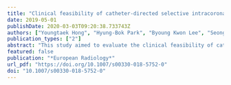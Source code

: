 ```yaml
---
title: "Clinical feasibility of catheter-directed selective intracoronary computed tomography angiography using an extremely low dose of iodine in patients with coronary artery disease"
date: 2019-05-01
publishDate: 2020-03-03T09:20:38.733743Z
authors: ["Youngtaek Hong", "Hyung-Bok Park", "Byoung Kwon Lee", "Seongmin Ha", "Yeonggul Jang", "Byunghwan Jeon", "Sunghee Jung", "Hackjoon Shim", "Yang Soo Jang", "Hyuk-Jae Chang"]
publication_types: ["2"]
abstract: "This study aimed to evaluate the clinical feasibility of catheter-directed selective computed tomography angiography (S-CTA) in patients with coronary artery disease (CAD)."
featured: false
publication: "*European Radiology*"
url_pdf: "https://doi.org/10.1007/s00330-018-5752-0"
doi: "10.1007/s00330-018-5752-0"
---
```


